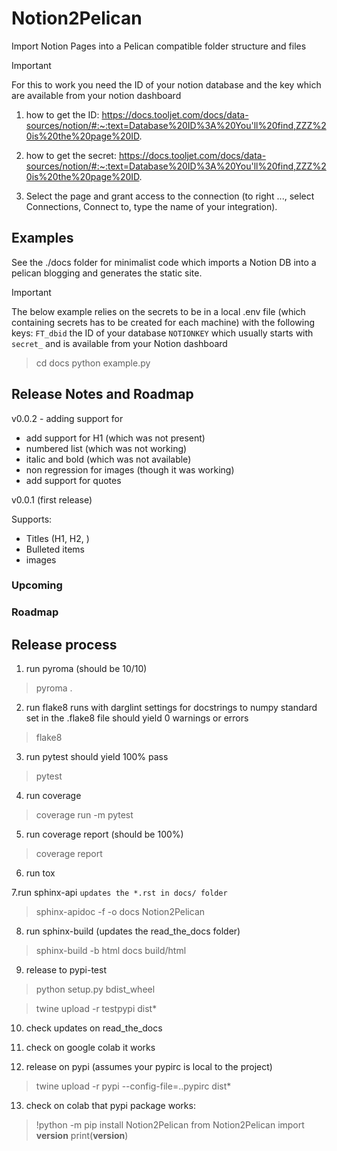 # Notion2Pelican

Import Notion Pages into a Pelican compatible folder structure and files

> [!IMPORTANT]  
> For this to work you need the ID of your notion database and the key which are available
> from your notion dashboard

1. how to get the ID:
https://docs.tooljet.com/docs/data-sources/notion/#:~:text=Database%20ID%3A%20You'll%20find,ZZZ%20is%20the%20page%20ID.

2. how to get the secret:
https://docs.tooljet.com/docs/data-sources/notion/#:~:text=Database%20ID%3A%20You'll%20find,ZZZ%20is%20the%20page%20ID.

3. Select the page and grant access to the connection (to right ..., select Connections, Connect to, type the name of your integration).

## Examples

See the ./docs folder for minimalist code which imports a Notion DB into a pelican blogging and generates the static site.

> [!IMPORTANT]  
> The below example relies on the secrets to be in a local .env file (which containing secrets has to be created for each machine)
> with the following keys: `FT_dbid` the ID of your database `NOTIONKEY` which usually starts with `secret_` and is available from your 
> Notion dashboard

> cd docs
> python example.py


## Release Notes and Roadmap

v0.0.2 - adding support for

* add support for H1 (which was not present)
* numbered list (which was not working)
* italic and bold (which was not available)
* non regression for images (though it was working)
* add support for quotes

v0.0.1 (first release)

Supports:

* Titles (H1, H2, )
* Bulleted items
* images 

### Upcoming

### Roadmap

## Release process

1. run pyroma
(should be 10/10)

> pyroma .

2. run flake8 
runs with darglint settings for docstrings to numpy standard set in the .flake8 file
should yield 0 warnings or errors

> flake8

3. run pytest
should yield 100% pass

> pytest

4. run coverage

> coverage run -m pytest

5. run coverage report
(should be 100%)

> coverage report

6. run tox

7.run sphinx-api 
`updates the *.rst in docs/ folder`

> sphinx-apidoc -f -o docs Notion2Pelican

8. run sphinx-build
(updates the read_the_docs folder)

> sphinx-build -b html docs build/html

9. release to pypi-test

> python setup.py bdist_wheel

> twine upload -r testpypi dist\*

10. check updates on read_the_docs

11. check on google colab it works

12. release on pypi (assumes your pypirc is local to the project)
> twine upload -r pypi --config-file=.\.pypirc dist\*

13. check on colab that pypi package works:

>!python -m pip install Notion2Pelican
from Notion2Pelican import __version__
print(__version__)